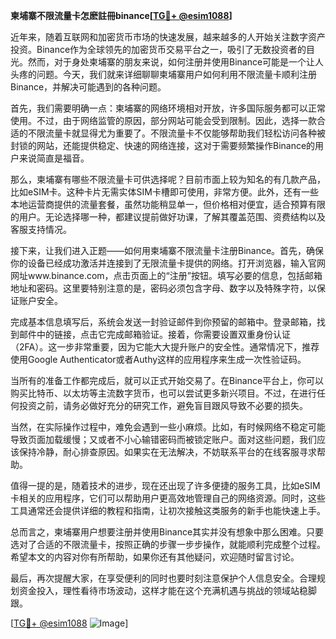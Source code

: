 **柬埔寨不限流量卡怎麽註冊binance[[TG💪+ @esim1088](https://t.me/s/esim1088)]**

近年来，随着互联网和加密货币市场的快速发展，越来越多的人开始关注数字资产投资。Binance作为全球领先的加密货币交易平台之一，吸引了无数投资者的目光。然而，对于身处柬埔寨的朋友来说，如何注册并使用Binance可能是一个让人头疼的问题。今天，我们就来详细聊聊柬埔寨用户如何利用不限流量卡顺利注册Binance，并解决可能遇到的各种问题。

首先，我们需要明确一点：柬埔寨的网络环境相对开放，许多国际服务都可以正常使用。不过，由于网络监管的原因，部分网站可能会受到限制。因此，选择一款合适的不限流量卡就显得尤为重要了。不限流量卡不仅能够帮助我们轻松访问各种被封锁的网站，还能提供稳定、快速的网络连接，这对于需要频繁操作Binance的用户来说简直是福音。

那么，柬埔寨有哪些不限流量卡可供选择呢？目前市面上较为知名的有几款产品，比如eSIM卡。这种卡片无需实体SIM卡槽即可使用，非常方便。此外，还有一些本地运营商提供的流量套餐，虽然功能稍显单一，但价格相对便宜，适合预算有限的用户。无论选择哪一种，都建议提前做好功课，了解其覆盖范围、资费结构以及客服支持情况。

接下来，让我们进入正题——如何用柬埔寨不限流量卡注册Binance。首先，确保你的设备已经成功激活并连接到了无限流量卡提供的网络。打开浏览器，输入官网网址www.binance.com，点击页面上的“注册”按钮。填写必要的信息，包括邮箱地址和密码。这里要特别注意的是，密码必须包含字母、数字以及特殊字符，以保证账户安全。

完成基本信息填写后，系统会发送一封验证邮件到你预留的邮箱中。登录邮箱，找到邮件中的链接，点击它完成邮箱验证。接着，你需要设置双重身份认证（2FA）。这一步非常重要，因为它能大大提升账户的安全性。通常情况下，推荐使用Google Authenticator或者Authy这样的应用程序来生成一次性验证码。

当所有的准备工作都完成后，就可以正式开始交易了。在Binance平台上，你可以购买比特币、以太坊等主流数字货币，也可以尝试更多新兴项目。不过，在进行任何投资之前，请务必做好充分的研究工作，避免盲目跟风导致不必要的损失。

当然，在实际操作过程中，难免会遇到一些小麻烦。比如，有时候网络不稳定可能导致页面加载缓慢；又或者不小心输错密码而被锁定账户。面对这些问题，我们应该保持冷静，耐心排查原因。如果实在无法解决，不妨联系平台的在线客服寻求帮助。

值得一提的是，随着技术的进步，现在还出现了许多便捷的服务工具，比如eSIM卡相关的应用程序，它们可以帮助用户更高效地管理自己的网络资源。同时，这些工具通常还会提供详细的教程和指南，让初次接触这类服务的新手也能快速上手。

总而言之，柬埔寨用户想要注册并使用Binance其实并没有想象中那么困难。只要选对了合适的不限流量卡，按照正确的步骤一步步操作，就能顺利完成整个过程。希望本文的内容对你有所帮助，如果你还有其他疑问，欢迎随时留言讨论。

最后，再次提醒大家，在享受便利的同时也要时刻注意保护个人信息安全。合理规划资金投入，理性看待市场波动，这样才能在这个充满机遇与挑战的领域站稳脚跟。

[[TG💪+ @esim1088](https://t.me/s/esim1088) ![Image](https://i.postimg.cc/4NQfJmqS/Snipaste-2025-05-13-00-14-12.png)]
